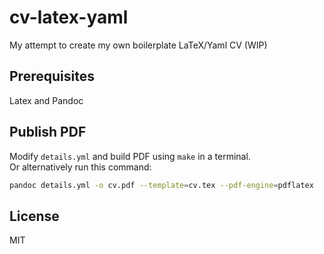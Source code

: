 # cv-latex-yaml
My attempt to create my own boilerplate LaTeX/Yaml CV (WIP)

## Prerequisites
Latex and Pandoc

## Publish PDF

Modify `details.yml` and build PDF using `make` in a terminal.  
Or alternatively run this command:
```bash
pandoc details.yml -o cv.pdf --template=cv.tex --pdf-engine=pdflatex
```

## License
MIT
